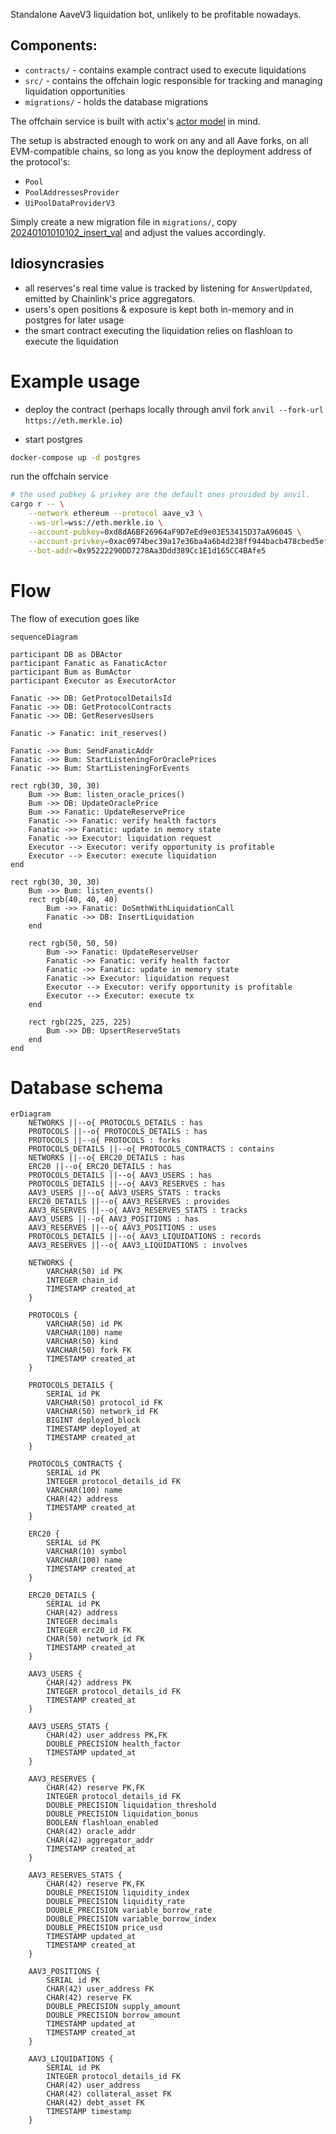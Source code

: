 Standalone AaveV3 liquidation bot, unlikely to be profitable nowadays.

## Components:

- `contracts/` - contains example contract used to execute liquidations
- `src/` - contains the offchain logic responsible for tracking and managing liquidation opportunities
- `migrations/` - holds the database migrations

The offchain service is built with actix's [actor model](https://en.wikipedia.org/wiki/Actor_model) in mind.

The setup is abstracted enough to work on any and all Aave forks, on all EVM-compatible chains, so long as you know the deployment address of the protocol's:

- `Pool`
- `PoolAddressesProvider`
- `UiPoolDataProviderV3`

Simply create a new migration file in `migrations/`, copy [20240101010102_insert_val](./migrations/20240101010102_insert_val.sql) and adjust the values accordingly.

## Idiosyncrasies

- all reserves's real time value is tracked by listening for `AnswerUpdated`, emitted by Chainlink's price aggregators.
- users's open positions & exposure is kept both in-memory and in postgres for later usage
- the smart contract executing the liquidation relies on flashloan to execute the liquidation

# Example usage

- deploy the contract (perhaps locally through anvil fork `anvil --fork-url https://eth.merkle.io`)

- start postgres

```bash
docker-compose up -d postgres
```

run the offchain service

```bash
# the used pubkey & privkey are the default ones provided by anvil.
cargo r -- \
    --network ethereum --protocol aave_v3 \
    --ws-url=wss://eth.merkle.io \
    --account-pubkey=0xd8dA6BF26964aF9D7eEd9e03E53415D37aA96045 \
    --account-privkey=0xac0974bec39a17e36ba4a6b4d238ff944bacb478cbed5efcae784d7bf4f2ff80 \
    --bot-addr=0x95222290DD7278Aa3Ddd389Cc1E1d165CC4BAfe5
```

# Flow

The flow of execution goes like

```mermaid
sequenceDiagram

participant DB as DBActor
participant Fanatic as FanaticActor
participant Bum as BumActor
participant Executor as ExecutorActor

Fanatic ->> DB: GetProtocolDetailsId
Fanatic ->> DB: GetProtocolContracts
Fanatic ->> DB: GetReservesUsers

Fanatic -> Fanatic: init_reserves()

Fanatic ->> Bum: SendFanaticAddr
Fanatic ->> Bum: StartListeningForOraclePrices
Fanatic ->> Bum: StartListeningForEvents

rect rgb(30, 30, 30)
    Bum ->> Bum: listen_oracle_prices()
    Bum ->> DB: UpdateOraclePrice
    Bum ->> Fanatic: UpdateReservePrice
    Fanatic ->> Fanatic: verify health factors
    Fanatic ->> Fanatic: update in memory state
    Fanatic ->> Executor: liquidation request
    Executor --> Executor: verify opportunity is profitable
    Executor --> Executor: execute liquidation
end

rect rgb(30, 30, 30)
    Bum ->> Bum: listen_events()
    rect rgb(40, 40, 40)
        Bum ->> Fanatic: DoSmthWithLiquidationCall
        Fanatic ->> DB: InsertLiquidation
    end

    rect rgb(50, 50, 50)
        Bum ->> Fanatic: UpdateReserveUser
        Fanatic ->> Fanatic: verify health factor
        Fanatic ->> Fanatic: update in memory state
        Fanatic ->> Executor: liquidation request
        Executor --> Executor: verify opportunity is profitable
        Executor --> Executor: execute tx
    end

    rect rgb(225, 225, 225)
        Bum ->> DB: UpsertReserveStats
    end
end
```

# Database schema

```mermaid
erDiagram
    NETWORKS ||--o{ PROTOCOLS_DETAILS : has
    PROTOCOLS ||--o{ PROTOCOLS_DETAILS : has
    PROTOCOLS ||--o{ PROTOCOLS : forks
    PROTOCOLS_DETAILS ||--o{ PROTOCOLS_CONTRACTS : contains
    NETWORKS ||--o{ ERC20_DETAILS : has
    ERC20 ||--o{ ERC20_DETAILS : has
    PROTOCOLS_DETAILS ||--o{ AAV3_USERS : has
    PROTOCOLS_DETAILS ||--o{ AAV3_RESERVES : has
    AAV3_USERS ||--o{ AAV3_USERS_STATS : tracks
    ERC20_DETAILS ||--o{ AAV3_RESERVES : provides
    AAV3_RESERVES ||--o{ AAV3_RESERVES_STATS : tracks
    AAV3_USERS ||--o{ AAV3_POSITIONS : has
    AAV3_RESERVES ||--o{ AAV3_POSITIONS : uses
    PROTOCOLS_DETAILS ||--o{ AAV3_LIQUIDATIONS : records
    AAV3_RESERVES ||--o{ AAV3_LIQUIDATIONS : involves

    NETWORKS {
        VARCHAR(50) id PK
        INTEGER chain_id
        TIMESTAMP created_at
    }

    PROTOCOLS {
        VARCHAR(50) id PK
        VARCHAR(100) name
        VARCHAR(50) kind
        VARCHAR(50) fork FK
        TIMESTAMP created_at
    }

    PROTOCOLS_DETAILS {
        SERIAL id PK
        VARCHAR(50) protocol_id FK
        VARCHAR(50) network_id FK
        BIGINT deployed_block
        TIMESTAMP deployed_at
        TIMESTAMP created_at
    }

    PROTOCOLS_CONTRACTS {
        SERIAL id PK
        INTEGER protocol_details_id FK
        VARCHAR(100) name
        CHAR(42) address
        TIMESTAMP created_at
    }

    ERC20 {
        SERIAL id PK
        VARCHAR(10) symbol
        VARCHAR(100) name
        TIMESTAMP created_at
    }

    ERC20_DETAILS {
        SERIAL id PK
        CHAR(42) address
        INTEGER decimals
        INTEGER erc20_id FK
        CHAR(50) network_id FK
        TIMESTAMP created_at
    }

    AAV3_USERS {
        CHAR(42) address PK
        INTEGER protocol_details_id FK
        TIMESTAMP created_at
    }

    AAV3_USERS_STATS {
        CHAR(42) user_address PK,FK
        DOUBLE_PRECISION health_factor
        TIMESTAMP updated_at
    }

    AAV3_RESERVES {
        CHAR(42) reserve PK,FK
        INTEGER protocol_details_id FK
        DOUBLE_PRECISION liquidation_threshold
        DOUBLE_PRECISION liquidation_bonus
        BOOLEAN flashloan_enabled
        CHAR(42) oracle_addr
        CHAR(42) aggregator_addr
        TIMESTAMP created_at
    }

    AAV3_RESERVES_STATS {
        CHAR(42) reserve PK,FK
        DOUBLE_PRECISION liquidity_index
        DOUBLE_PRECISION liquidity_rate
        DOUBLE_PRECISION variable_borrow_rate
        DOUBLE_PRECISION variable_borrow_index
        DOUBLE_PRECISION price_usd
        TIMESTAMP updated_at
        TIMESTAMP created_at
    }

    AAV3_POSITIONS {
        SERIAL id PK
        CHAR(42) user_address FK
        CHAR(42) reserve FK
        DOUBLE_PRECISION supply_amount
        DOUBLE_PRECISION borrow_amount
        TIMESTAMP updated_at
        TIMESTAMP created_at
    }

    AAV3_LIQUIDATIONS {
        SERIAL id PK
        INTEGER protocol_details_id FK
        CHAR(42) user_address
        CHAR(42) collateral_asset FK
        CHAR(42) debt_asset FK
        TIMESTAMP timestamp
    }
```
